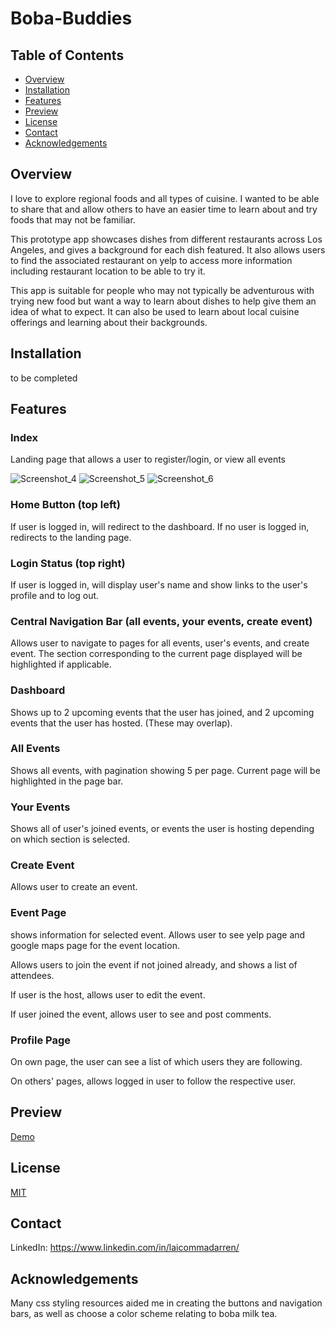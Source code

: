 # Boba-Buddies

## Table of Contents

- [Overview](#overview)
- [Installation](#installation)
- [Features](#features)
- [Preview](#preview)
- [License](#license)
- [Contact](#contact)
- [Acknowledgements](#acknowledgements)
  
## Overview

I love to explore regional foods and all types of cuisine. I wanted to be able to share that and allow others to have an easier time to learn about and try foods that may not be familiar.

This prototype app showcases dishes from different restaurants across Los Angeles, and gives a background for each dish featured. It also allows users to find the associated restaurant on yelp to access more information including restaurant location to be able to try it.

This app is suitable for people who may not typically be adventurous with trying new food but want a way to learn about dishes to help give them an idea of what to expect. It can also be used to learn about local cuisine offerings and learning about their backgrounds.

## Installation

to be completed

## Features

### Index

Landing page that allows a user to register/login, or view all events

![Screenshot_4](https://github.com/laicommadarren/Boba-Buddies/assets/132854811/ef1b2360-097a-427b-808b-1bbb38515ebc)
![Screenshot_5](https://github.com/laicommadarren/Boba-Buddies/assets/132854811/5a380694-aaa7-4202-8642-38988eb76554)
![Screenshot_6](https://github.com/laicommadarren/Boba-Buddies/assets/132854811/7a6c590d-234c-4b7d-afa4-f518c9facaf1)


### Home Button (top left)

If user is logged in, will redirect to the dashboard. If no user is logged in, redirects to the landing page.

### Login Status (top right)

If user is logged in, will display user's name and show links to the user's profile and to log out.

### Central Navigation Bar (all events, your events, create event)

Allows user to navigate to pages for all events, user's events, and create event. The section corresponding to the current page displayed will be highlighted if applicable.

### Dashboard

Shows up to 2 upcoming events that the user has joined, and 2 upcoming events that the user has hosted. (These may overlap).

### All Events

Shows all events, with pagination showing 5 per page. Current page will be highlighted in the page bar.

### Your Events

Shows all of user's joined events, or events the user is hosting depending on which section is selected.

### Create Event

Allows user to create an event.

### Event Page

shows information for selected event. Allows user to see yelp page and google maps page for the event location.

Allows users to join the event if not joined already, and shows a list of attendees. 

If user is the host, allows user to edit the event. 

If user joined the event, allows user to see and post comments.

### Profile Page

On own page, the user can see a list of which users they are following.

On others' pages, allows logged in user to follow the respective user.


## Preview

[Demo](https://youtu.be/WvSD9MsWFtc)

## License

[MIT](https://choosealicense.com/licenses/mit/)

## Contact

LinkedIn:
https://www.linkedin.com/in/laicommadarren/

## Acknowledgements
Many css styling resources aided me in creating the buttons and navigation bars, as well as choose a color scheme relating to boba milk tea. 
